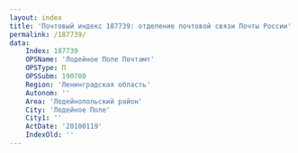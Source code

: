 ```yaml
---
layout: index
title: 'Почтовый индекс 187739: отделение почтовой связи Почты России'
permalink: /187739/
data:
    Index: 187739
    OPSName: 'Лодейное Поле Почтамт'
    OPSType: П
    OPSSubm: 190700
    Region: 'Ленинградская область'
    Autonom: ''
    Area: 'Лодейнопольский район'
    City: 'Лодейное Поле'
    City1: ''
    ActDate: '20100119'
    IndexOld: ''
---
```

